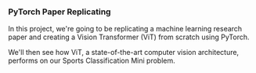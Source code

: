 
### PyTorch Paper Replicating

In this project, we're going to be replicating a machine learning research paper and creating a Vision Transformer (ViT) from scratch using PyTorch.

We'll then see how ViT, a state-of-the-art computer vision architecture, performs on our Sports Classification Mini problem.
